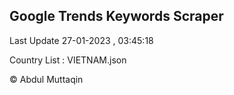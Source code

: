 

## Google Trends Keywords Scraper 
 
Last Update 27-01-2023 , 03:45:18

Country List :
VIETNAM.json



© Abdul Muttaqin 
